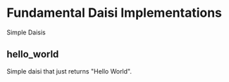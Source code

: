 # Fundamental Daisi Implementations
Simple Daisis

## hello_world
Simple daisi that just returns "Hello World".

